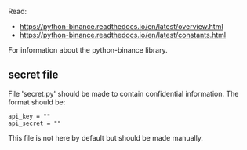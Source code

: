 Read: 

* https://python-binance.readthedocs.io/en/latest/overview.html
* https://python-binance.readthedocs.io/en/latest/constants.html

For information about the python-binance library.


## secret file

File 'secret.py' should be made to contain confidential information. The format should be:

```
api_key = ""
api_secret = ""

```

This file is not here by default but should be made manually.
